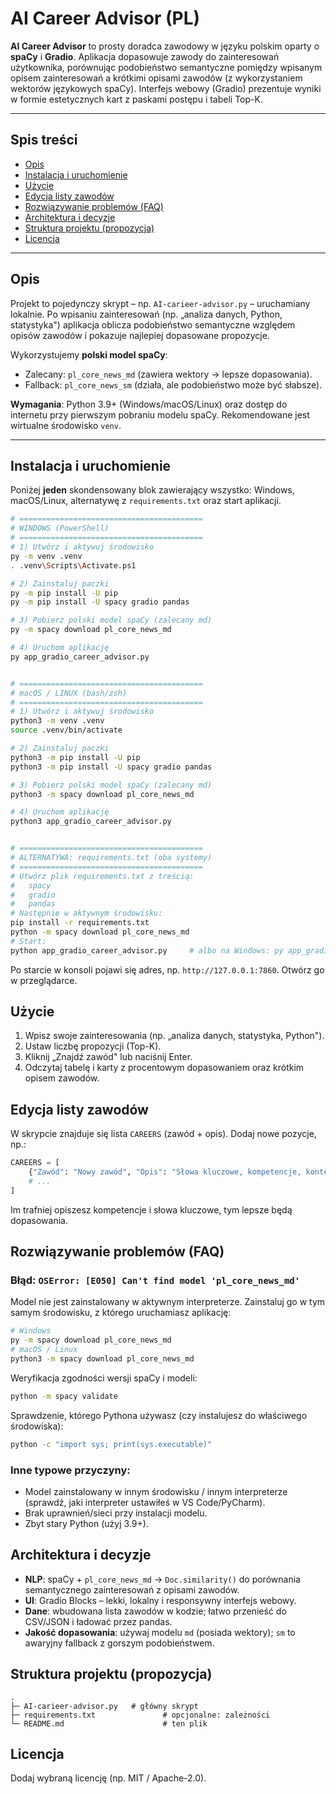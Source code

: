 # AI Career Advisor (PL)

**AI Career Advisor** to prosty doradca zawodowy w języku polskim oparty o **spaCy** i **Gradio**. Aplikacja dopasowuje zawody do zainteresowań użytkownika, porównując podobieństwo semantyczne pomiędzy wpisanym opisem zainteresowań a krótkimi opisami zawodów (z wykorzystaniem wektorów językowych spaCy). Interfejs webowy (Gradio) prezentuje wyniki w formie estetycznych kart z paskami postępu i tabeli Top-K.

---

## Spis treści
- [Opis](#opis)
- [Instalacja i uruchomienie](#instalacja-i-uruchomienie)
- [Użycie](#użycie)
- [Edycja listy zawodów](#edycja-listy-zawodów)
- [Rozwiązywanie problemów (FAQ)](#rozwiązywanie-problemów-faq)
- [Architektura i decyzje](#architektura-i-decyzje)
- [Struktura projektu (propozycja)](#struktura-projektu-propozycja)
- [Licencja](#licencja)

---

## Opis
Projekt to pojedynczy skrypt – np. `AI-carieer-advisor.py` – uruchamiany lokalnie. Po wpisaniu zainteresowań (np. „analiza danych, Python, statystyka") aplikacja oblicza podobieństwo semantyczne względem opisów zawodów i pokazuje najlepiej dopasowane propozycje.

Wykorzystujemy **polski model spaCy**:
- Zalecany: `pl_core_news_md` (zawiera wektory → lepsze dopasowania).
- Fallback: `pl_core_news_sm` (działa, ale podobieństwo może być słabsze).

**Wymagania**: Python 3.9+ (Windows/macOS/Linux) oraz dostęp do internetu przy pierwszym pobraniu modelu spaCy. Rekomendowane jest wirtualne środowisko `venv`.

---

## Instalacja i uruchomienie

Poniżej **jeden** skondensowany blok zawierający wszystko: Windows, macOS/Linux, alternatywę z `requirements.txt` oraz start aplikacji.

```bash
# =========================================
# WINDOWS (PowerShell)
# =========================================
# 1) Utwórz i aktywuj środowisko
py -m venv .venv
. .venv\Scripts\Activate.ps1

# 2) Zainstaluj paczki
py -m pip install -U pip
py -m pip install -U spacy gradio pandas

# 3) Pobierz polski model spaCy (zalecany md)
py -m spacy download pl_core_news_md

# 4) Uruchom aplikację
py app_gradio_career_advisor.py


# =========================================
# macOS / LINUX (bash/zsh)
# =========================================
# 1) Utwórz i aktywuj środowisko
python3 -m venv .venv
source .venv/bin/activate

# 2) Zainstaluj paczki
python3 -m pip install -U pip
python3 -m pip install -U spacy gradio pandas

# 3) Pobierz polski model spaCy (zalecany md)
python3 -m spacy download pl_core_news_md

# 4) Uruchom aplikację
python3 app_gradio_career_advisor.py


# =========================================
# ALTERNATYWA: requirements.txt (oba systemy)
# =========================================
# Utwórz plik requirements.txt z treścią:
#   spacy
#   gradio
#   pandas
# Następnie w aktywnym środowisku:
pip install -r requirements.txt
python -m spacy download pl_core_news_md
# Start:
python app_gradio_career_advisor.py     # albo na Windows: py app_gradio_career_advisor.py
```

Po starcie w konsoli pojawi się adres, np. `http://127.0.0.1:7860`. Otwórz go w przeglądarce.

## Użycie

1. Wpisz swoje zainteresowania (np. „analiza danych, statystyka, Python").
2. Ustaw liczbę propozycji (Top-K).
3. Kliknij „Znajdź zawód" lub naciśnij Enter.
4. Odczytaj tabelę i karty z procentowym dopasowaniem oraz krótkim opisem zawodów.

## Edycja listy zawodów

W skrypcie znajduje się lista `CAREERS` (zawód + opis). Dodaj nowe pozycje, np.:

```python
CAREERS = [
    {"Zawód": "Nowy zawód", "Opis": "Słowa kluczowe, kompetencje, kontekst pracy..."},
    # ...
]
```

Im trafniej opiszesz kompetencje i słowa kluczowe, tym lepsze będą dopasowania.

## Rozwiązywanie problemów (FAQ)

### Błąd: `OSError: [E050] Can't find model 'pl_core_news_md'`

Model nie jest zainstalowany w aktywnym interpreterze. Zainstaluj go w tym samym środowisku, z którego uruchamiasz aplikację:

```bash
# Windows
py -m spacy download pl_core_news_md
# macOS / Linux
python3 -m spacy download pl_core_news_md
```

Weryfikacja zgodności wersji spaCy i modeli:

```bash
python -m spacy validate
```

Sprawdzenie, którego Pythona używasz (czy instalujesz do właściwego środowiska):

```bash
python -c "import sys; print(sys.executable)"
```

### Inne typowe przyczyny:

- Model zainstalowany w innym środowisku / innym interpreterze (sprawdź, jaki interpreter ustawiłeś w VS Code/PyCharm).
- Brak uprawnień/sieci przy instalacji modelu.
- Zbyt stary Python (użyj 3.9+).

## Architektura i decyzje

- **NLP**: spaCy + `pl_core_news_md` → `Doc.similarity()` do porównania semantycznego zainteresowań z opisami zawodów.
- **UI**: Gradio Blocks – lekki, lokalny i responsywny interfejs webowy.
- **Dane**: wbudowana lista zawodów w kodzie; łatwo przenieść do CSV/JSON i ładować przez pandas.
- **Jakość dopasowania**: używaj modelu `md` (posiada wektory); `sm` to awaryjny fallback z gorszym podobieństwem.

## Struktura projektu (propozycja)

```
.
├─ AI-carieer-advisor.py   # główny skrypt
├─ requirements.txt               # opcjonalne: zależności
└─ README.md                      # ten plik
```

## Licencja

Dodaj wybraną licencję (np. MIT / Apache-2.0).
